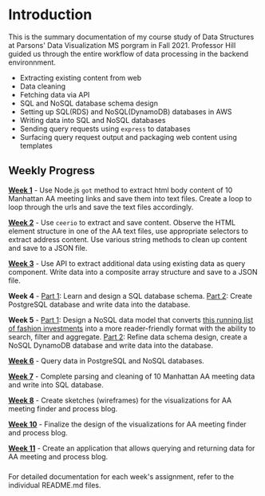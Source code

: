 # Introduction
This is the summary documentation of my course study of Data Structures at Parsons' Data Visualization MS porgram in Fall 2021. Professor Hill guided us through the entire workflow of data processing in the backend environnment.

- Extracting existing content from web
- Data cleaning
- Fetching data via API
- SQL and NoSQL database schema design
- Setting up SQL(RDS) and NoSQL(DynamoDB) databases in AWS
- Writing data into SQL and NoSQL databases
- Sending query requests using `express` to databases
- Surfacing query request output and packaging web content using templates

## Weekly Progress

[**Week 1**](https://github.com/meanmodemoda/msdv-data-structures/tree/master/week01) - Use Node.js `got` method to extract html body content of 10 Manhattan AA meeting links and save them into text files. Create a loop to loop through the urls and save the text files accordingly. 

[**Week 2**](https://github.com/meanmodemoda/msdv-data-structures/tree/master/week02) - Use `ceerio` to extract and save content. Observe the HTML element structure in one of the AA text files, use appropriate selectors to extract address content. Use various string methods to clean up content and save to a JSON file. 

[**Week 3**](https://github.com/meanmodemoda/msdv-data-structures/tree/master/week03) - Use API to extract additional data using existing data as query component. Write data into a composite array structure and save to a JSON file. 

**Week 4** - [Part 1](https://github.com/meanmodemoda/msdv-data-structures/tree/master/week04_01): Learn and design a SQL database schema. 
            [Part 2](https://github.com/meanmodemoda/msdv-data-structures/tree/master/week04_02): Create PostgreSQL database and write data into the database. 

**Week 5** - [Part 1](https://github.com/meanmodemoda/msdv-data-structures/tree/master/week05_01): Design a NoSQL data model that converts [this running list of fashion investments](https://thefashionlaw.com/a-running-timeline-of-fashion-and-luxury-mergers-acquisitions/) into a more reader-friendly format with the ability to search, filter and aggregate. 
[Part 2](https://github.com/meanmodemoda/msdv-data-structures/tree/master/week05_02): Refine data schema design, create a NoSQL DynamoDB database and write data into the database.

[**Week 6**](https://github.com/meanmodemoda/msdv-data-structures/tree/master/week06) - Query data in PostgreSQL and NoSQL databases.

[**Week 7**](https://github.com/meanmodemoda/msdv-data-structures/tree/master/week07) - Complete parsing and cleaning of 10 Manhattan AA meeting data and write into SQL database.

[**Week 8**](https://github.com/meanmodemoda/msdv-data-structures/tree/master/week08) - Create sketches (wireframes) for the visualizations for AA meeting finder and process blog.

[**Week 10**](https://github.com/meanmodemoda/msdv-data-structures/tree/master/week10) - Finalize the design of the visualizations for AA meeting finder and process blog.

[**Week 11**](https://github.com/meanmodemoda/msdv-data-structures/tree/master/week11_final) - Create an application that allows querying and returning data for AA meeting and process blog.

###
For detailed documentation for each week's assignment, refer to the individual README.md files.
